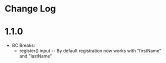 # Change Log

# 1.1.0

- BC Breaks:
  - register() input -- By default registration now works with "firstName" and "lastName"
